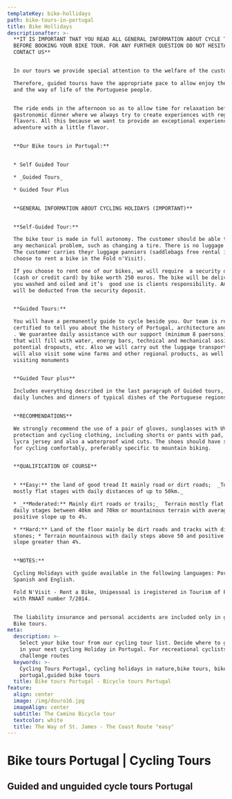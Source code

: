 ```yaml
---
templateKey: bike-hollidays
path: bike-tours-in-portugal
title: Bike Hollidays
descriptionafter: >-
  **IT IS IMPORTANT THAT YOU READ ALL GENERAL INFORMATION ABOUT CYCLE TOURS
  BEFORE BOOKING YOUR BIKE TOUR. FOR ANY FURTHER QUESTION DO NOT HESITATE TO
  CONTACT US** 


  In our tours we provide special attention to the welfare of the customer.

  Therefore, guided tourss have the appropriate pace to allow enjoy the scenery
  and the way of life of the Portuguese people.


  The ride ends in the afternoon so as to allow time for relaxation before the
  gastronomic dinner where we always try to create experiences with regional
  flavors. All this because we want to provide an exceptional experience
  adventure with a little flavor.


  **Our Bike tours in Portugal:**


  * Self Guided Tour

  * _Guided Tours_ 

  * Guided Tour Plus


  **GENERAL INFORMATION ABOUT CYCLING HOLIDAYS (IMPORTANT)**


  **Self-Guided Tour:**

  The bike tour is made ​​in full autonomy. The customer should be able to solve
  any mechanical problem, such as changing a tire. There is no luggage transfer.
  The customer carries theyr luggage panniers (saddlebags free rental if you
  choose to rent a bike in the Fold n'Visit).

  If you choose to rent one of our bikes, we will require  a security deposit
  (cash or credit card) by bike worth 250 euros. The bike will be delivered to
  you washed and oiled and it’s  good use is clients responsibility. Any damage
  will be deducted from the security deposit.


  **Guided Tours:**

  You will have a permanently guide to cycle beside you. Our team is ready and
  certified to tell you about the history of Portugal, architecture and culture.
  . We guarantee daily assistance with our support (minimum 8 paersons) vehicle
  that will fill with water, energy bars, technical and mechanical assistance,
  potential dropouts, etc. Also we will carry out the luggage transportation. We
  will also visit some wine farms and other regional products, as well as
  visiting monuments


  **Guided Tour plus**

  Includes everything described in the last paragraph of Guided tours, plus
  daily lunches and dinners of typical dishes of the Portuguese regions


  **RECOMMENDATIONS**

  We strongly recommend the use of a pair of gloves, sunglasses with UV
  protection and cycling clothing, including shorts or pants with pad, both in
  lycra jersey and also a waterproof wind cuts. The shoes should have stiff sole
  for cycling comfortably, preferably specific to mountain biking.


  **QUALIFICATION OF COURSE**


  * **Easy:** the land of good tread It mainly road or dirt roads;  _Terrain
  mostly flat stages with daily distances of up to 50km._

  * _**Moderated:** Mainly dirt roads or trails;_  Terrain mostly flat with
  daily stages between 40km and 70km or mountainous terrain with average
  positive slope up to 4%.

  * **Hard:** Land of the floor mainly be dirt roads and tracks with ditches and
  stones; * Terrain mountainous with daily steps above 50 and positive average
  slope greater than 4%.


  **NOTES:**

  Cycling Holidays with guide available in the following languages: Portugues,
  Spanish and English.

  Fold N'Visit - Rent a Bike, Unipessoal is iregistered in Tourism of Portugal
  with RNAAT number 7/2014.


  The liability insurance and personal accidents are included only in guided
  Bike tours.
meta:
  description: >-
    Select your bike tour from our cycling tour list. Decide where to go with us
    in your next cycling Holiday in Portugal. For recreational cyclists or
    challenge routes
  keywords: >-
    Cycling Tours Portugal, cycling holidays in nature,bike tours, bike tours
    portugal,guided bike tours
  title: Bike tours Portugal - Bicycle tours Portugal
feature:
  align: center
  image: /img/douro16.jpg
  imageAlign: center
  subtitle: The Camino Bicycle tour
  textcolor: white
  title: The Way of St. James - The Coast Route "easy"
---
```

# 

# Bike tours Portugal | Cycling Tours

## Guided and unguided cycle tours Portugal

##
